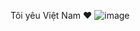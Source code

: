 Tôi yêu Việt Nam ❤️
![image](https://github.com/user-attachments/assets/b69297cc-ec76-4471-86fc-7f3a1cef1cb5)
